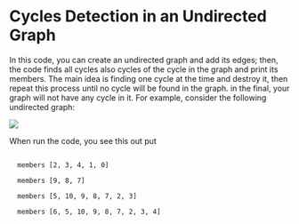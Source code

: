<h1> Cycles Detection in an Undirected Graph</h1>
<p>In this code, you can create an undirected graph and add its edges; then,
the code finds all cycles also cycles of the cycle in the graph and print its members.
The main idea is finding one cycle at the time and destroy it, then repeat this process until no cycle will be found
in the graph. in the final, your graph will not have any cycle in it. For example, consider the following undirected graph:</p>
<img src = "https://github.com/amoazeni75/detect_cycles_undirected_graph/blob/master/graph.png" >
<p>When run the code, you see this out put</p>
<code>
  members [2, 3, 4, 1, 0]
</code>
<code>
  members [9, 8, 7]
</code>
<code>
  members [5, 10, 9, 8, 7, 2, 3]
</code>
<code>
  members [6, 5, 10, 9, 8, 7, 2, 3, 4]
</code>
